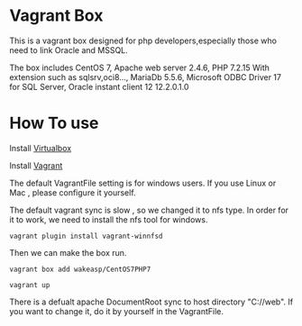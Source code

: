 
# Vagrant Box

This is a vagrant box designed for php developers,especially those who need to link Oracle and MSSQL.

The box includes CentOS 7, Apache web server 2.4.6, PHP 7.2.15 With extension such as sqlsrv,oci8..., MariaDb 5.5.6, Microsoft ODBC Driver 17 for SQL Server, Oracle instant client 12 12.2.0.1.0

# How To use

Install [Virtualbox](https://www.virtualbox.org/)

Install [Vagrant](https://www.vagrantup.com/)

The default VagrantFile setting is for windows users.
If you use Linux or Mac , please configure it yourself.

The default vagrant sync is slow , so we changed it to nfs type.
In order for it to work, we need to install the nfs tool for windows.

`vagrant plugin install vagrant-winnfsd`

Then we can make the box run.

`vagrant box add wakeasp/CentOS7PHP7`

`vagrant up` 

There is a defualt apache DocumentRoot sync to host directory  "C://web". 
If you want to change it, do it by yourself in the VagrantFile.